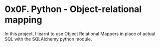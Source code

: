 # 0x0F. Python - Object-relational mapping

In this project, I learnt to use Object Relational Mappers in place of actual SQL with the SQLAlchemy python module.

